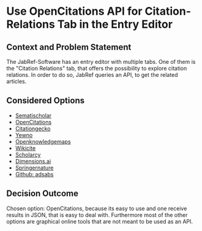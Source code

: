 # Use OpenCitations API for Citation-Relations Tab in the Entry Editor

## Context and Problem Statement

The JabRef-Software has an entry editor with multiple tabs. One of them is the "Citation Relations" tab, that offers the possibility to explore citation relations. In order to do so, JabRef queries an API, to get the related articles.

## Considered Options

* [Sematischolar](http://api.semantischolar.org/)
* [OpenCitations](https://opencitations.net/index/api/v1)
* [Citationgecko](http://citationgecko.com/)
* [Yewno](https://www.yewno.com/discover)
* [Openknowledgemaps](https://openknowledgemaps.org/)
* [Wikicite](http://wikicite.org/)
* [Scholarcy](https://www.scholarcy.com/)
* [Dimensions.ai](https://www.dimensions.ai/dimensions-apis/)
* [Springernature](https://www.springernature.com/gp/researchers/bookmetrix)
* [Github: adsabs](https://github.com/adsabs/adsabs-dev-api)

## Decision Outcome

Chosen option: OpenCitations, because its easy to use and one receive results in JSON, that is easy to deal with. Furthermore most of the other options are graphical online tools that are not meant to be used as an API.
